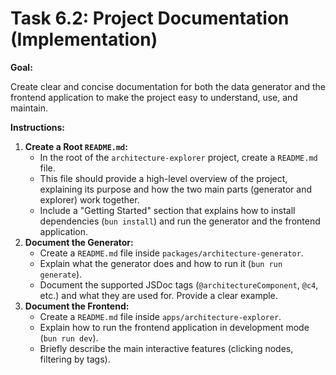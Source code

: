 # Task 6.2: Project Documentation (Implementation)

**Goal:**

Create clear and concise documentation for both the data generator and the frontend application to make the project easy to understand, use, and maintain.

**Instructions:**

1.  **Create a Root `README.md`:**
    *   In the root of the `architecture-explorer` project, create a `README.md` file.
    *   This file should provide a high-level overview of the project, explaining its purpose and how the two main parts (generator and explorer) work together.
    *   Include a "Getting Started" section that explains how to install dependencies (`bun install`) and run the generator and the frontend application.
2.  **Document the Generator:**
    *   Create a `README.md` file inside `packages/architecture-generator`.
    *   Explain what the generator does and how to run it (`bun run generate`).
    *   Document the supported JSDoc tags (`@architectureComponent`, `@c4`, etc.) and what they are used for. Provide a clear example.
3.  **Document the Frontend:**
    *   Create a `README.md` file inside `apps/architecture-explorer`.
    *   Explain how to run the frontend application in development mode (`bun run dev`).
    *   Briefly describe the main interactive features (clicking nodes, filtering by tags).

